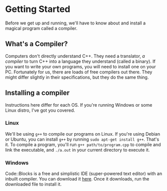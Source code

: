 # Getting Started

Before we get up and running, we'll have to know about and install a magical program called a compiler.

## What's a Compiler?

Computers don't directly understand C++. They need a translator, *a compiler* to turn C++ into a language they understand (called a binary). If you want to write your own programs, you will need to install one on your PC. Fortunately for us, there are loads of free compilers out there. They might differ slightly in their specifications, but they do the same thing.

## Installing a compiler

Instructions here differ for each OS. If you're running Windows or some Linux distro, I've got you covered.

### Linux

We'll be using `g++` to compile our programs on Linux. If you're using Debian or Ubuntu, you can install `g++` by running `sudo apt-get install g++`. That's it.
To compile a program, you'll run `g++ path/to/program.cpp` to compile and link the executable, and `./a.out` in your current directory to execute it.

### Windows

Code::Blocks is a free and simplistic IDE (super-powered text editor) with an inbuilt compiler. You can download it [here](http://www.codeblocks.org/downloads). Once it downloads, run the downloaded file to install it.

